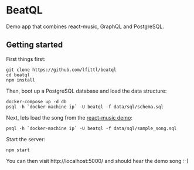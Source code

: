# BeatQL

Demo app that combines react-music, GraphQL and PostgreSQL.

## Getting started

First things first:

```
git clone https://github.com/lfittl/beatql
cd beatql
npm install
```

Then, boot up a PostgreSQL database and load the data structure:

```
docker-compose up -d db
psql -h `docker-machine ip` -U beatql -f data/sql/schema.sql
```

Next, lets load the song from the [react-music demo](https://github.com/FormidableLabs/react-music/blob/master/demo/index.js):

```
psql -h `docker-machine ip` -U beatql -f data/sql/sample_song.sql
```

Start the server:

```
npm start
```

You can then visit http://localhost:5000/ and should hear the demo song :-)
